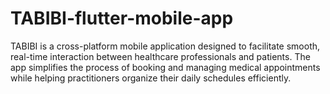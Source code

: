 # TABIBI-flutter-mobile-app
TABIBI is a cross-platform mobile application designed to facilitate smooth, real-time interaction between healthcare professionals and patients. The app simplifies the process of booking and managing medical appointments while helping practitioners organize their daily schedules efficiently.
